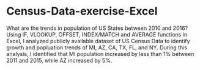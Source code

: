 # Census-Data-exercise-Excel
What are the trends in population of US States between 2010 and 2016?  Using IF, VLOOKUP, OFFSET, INDEX/MATCH and AVERAGE functions in Excel, I analyzed publicly available dataset of US Census Data to identify growth and popluation trends of MI, AZ, CA, TX, FL, and NY.  During this analysis, I identified that MI population increased by less than 1% between 2011 and 2015, while AZ increased by 5%.

